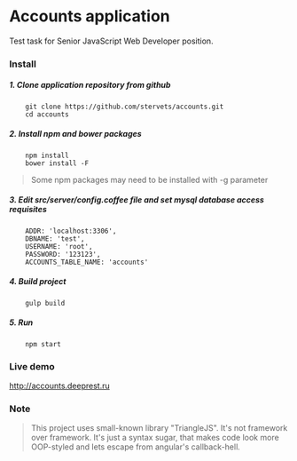 # Accounts application
Test task for Senior JavaScript Web Developer position.

### Install
##### 1. Clone application repository from github
```
    git clone https://github.com/stervets/accounts.git
    cd accounts
```

##### 2. Install npm and bower packages
```
    npm install
    bower install -F
```
> Some npm packages may need to be installed with -g parameter

##### 3. Edit src/server/config.coffee file and set mysql database access requisites
```
    ADDR: 'localhost:3306',
    DBNAME: 'test',
    USERNAME: 'root',
    PASSWORD: '123123',
    ACCOUNTS_TABLE_NAME: 'accounts'
```
##### 4. Build project
```
    gulp build
```
##### 5. Run
```
    npm start
```

### Live demo
http://accounts.deeprest.ru

### Note
> This project uses small-known library "TriangleJS". It's not framework over framework. It's just a syntax sugar, that makes code look more OOP-styled and lets escape from angular's callback-hell.